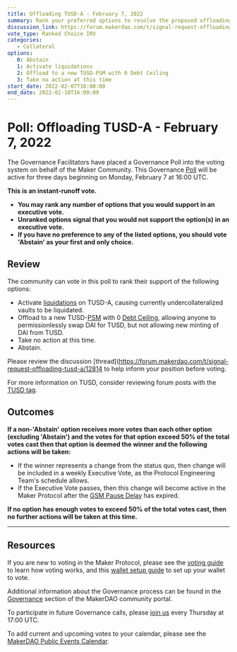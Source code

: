 ```yaml
---
title: Offloading TUSD-A - February 7, 2022
summary: Rank your preferred options to resolve the proposed offloading of TUSD collateral.
discussion_link: https://forum.makerdao.com/t/signal-request-offloading-tusd-a/12814
vote_type: Ranked Choice IRV
categories:
   - Collateral
options:
   0: Abstain
   1: Activate liquidations
   2: Offload to a new TUSD-PSM with 0 Debt Ceiling 
   3: Take no action at this time
start_date: 2022-02-07T16:00:00
end_date: 2022-02-10T16:00:00
---
```

# Poll: Offloading TUSD-A - February 7, 2022

The Governance Facilitators have placed a Governance Poll into the voting system on behalf of the Maker Community. This Governance [Poll](https://community-development.makerdao.com/en/learn/governance/on-chain-gov) will be active for three days beginning on Monday, February 7 at 16:00 UTC.

**This is an instant-runoff vote.** 
- **You may rank any number of options that you would support in an executive vote.** 
- **Unranked options signal that you would not support the option(s) in an executive vote.**
- **If you have no preference to any of the listed options, you should vote 'Abstain' as your first and only choice.**

## Review

The community can vote in this poll to rank their support of the following options:
* Activate [liquidations](https://makerdao.world/en/learn/vaults/liquidation) on TUSD-A, causing currently undercollateralized vaults to be liquidated.
* Offload to a new TUSD-[PSM](https://manual.makerdao.com/module-index/module-psm#trade-offs) with 0 [Debt Ceiling](https://manual.makerdao.com/parameter-index/vault-risk/param-debt-ceiling), allowing anyone to permissionlessly swap DAI for TUSD, but not allowing new minting of DAI from TUSD.
* Take no action at this time.
* Abstain.

Please review the discussion [thread](https://forum.makerdao.com/t/signal-request-offloading-tusd-a/12814 to help inform your position before voting.

For more information on TUSD, consider reviewing forum posts with the [TUSD tag](https://forum.makerdao.com/tag/tusd).

## Outcomes

**If a non-'Abstain' option receives more votes than each other option (excluding 'Abstain') and the votes for that option exceed 50% of the total votes cast then that option is deemed the winner and the following actions will be taken:**
* If the winner represents a change from the status quo, then change will be included in a weekly Executive Vote, as the Protocol Engineering Team's schedule allows. 
* If the Executive Vote passes, then this change will become active in the Maker Protocol after the [GSM Pause Delay](https://community-development.makerdao.com/en/learn/governance/param-gsm-pause-delay) has expired.

**If no option has enough votes to exceed 50% of the total votes cast, then no further actions will be taken at this time.**

---

## Resources

If you are new to voting in the Maker Protocol, please see the [voting guide](https://community-development.makerdao.com/en/learn/governance/how-voting-works/) to learn how voting works, and this [wallet setup guide](https://community-development.makerdao.com/en/learn/governance/voting-setup/) to set up your wallet to vote.

Additional information about the Governance process can be found in the [Governance](https://community-development.makerdao.com/en/learn/governance) section of the MakerDAO community portal.

To participate in future Governance calls, please [join us](https://github.com/makerdao/community/tree/master/governance/governance-and-risk-meetings) every Thursday at 17:00 UTC.

To add current and upcoming votes to your calendar, please see the [MakerDAO Public Events Calendar](https://calendar.google.com/calendar/embed?src=makerdao.com_3efhm2ghipksegl009ktniomdk%40group.calendar.google.com&ctz=UTC&mode=week&showCalendars=0&showPrint=0).
